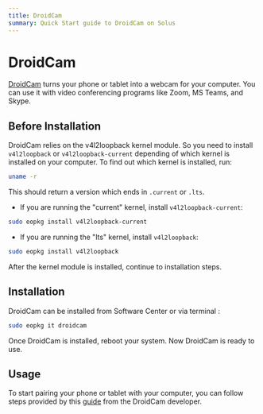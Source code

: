 ```yaml
---
title: DroidCam
summary: Quick Start guide to DroidCam on Solus
---
```


# DroidCam

[DroidCam](https://www.dev47apps.com/) turns your phone or tablet into a webcam for your computer. You can use it with video conferencing programs like Zoom, MS Teams, and Skype.

## Before Installation

DroidCam relies on the v4l2loopback kernel module. So you need to install `v4l2loopback` or `v4l2loopback-current` depending of which kernel is installed on your computer. To find out which kernel is installed, run:

```bash
uname -r
```

This should return a version which ends in `.current` or `.lts`.

- If you are running the "current" kernel, install `v4l2loopback-current`:

```bash
sudo eopkg install v4l2loopback-current
```

- If you are running the "lts" kernel, install `v4l2loopback`:

```bash
sudo eopkg install v4l2loopback
```

After the kernel module is installed, continue to installation steps.

## Installation

DroidCam can be installed from Software Center or via terminal :

```bash
sudo eopkg it droidcam
```
Once DroidCam is installed, reboot your system. Now DroidCam is ready to use.

## Usage

To start pairing your phone or tablet with your computer, you can follow steps provided by this [guide](https://www.dev47apps.com/droidcam/connect/) from the DroidCam developer.
